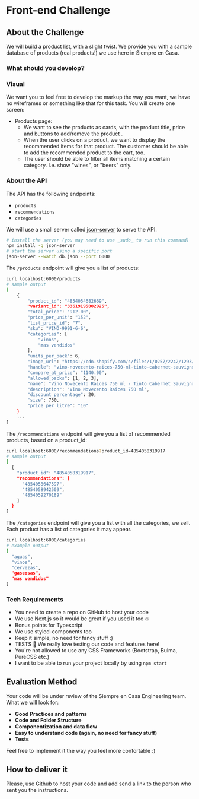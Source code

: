 # Front-end Challenge

## About the Challenge

We will build a product list, with a slight twist. We provide you with a sample database of products (real products!) we use here in Siempre en Casa.

### What should you develop?

### Visual

We want you to feel free to develop the markup the way you want, we have no wireframes or something like that for this task. You will create one screen:

- Products page:
  - We want to see the products as cards, with the product title, price and buttons to add/remove the product .
  - When the user clicks on a product, we want to display the recommended items for that product. The customer should be able to add the recommended product to the cart, too.
  - The user should be able to filter all items matching a certain category. I.e. show "wines", or "beers" only.

### About the API

The API has the following endpoints:

- `products`
- `recommendations`
- `categories`

We will use a small server called [json-server](https://github.com/typicode/json-server) to serve the API.

```bash
# install the server (you may need to use _sudo_ to run this command)
npm install -g json-server
# start the server using a specific port
json-server --watch db.json --port 6000
```

The `/products` endpoint will give you a list of products:

```bash
curl localhost:6000/products
# sample output
[
    {
        "product_id": "4854054682669",
        "variant_id": "33619195002925",
        "total_price": "912.00",
        "price_per_unit": "152",
        "list_price_id": "7",
        "sku": "VINO-9991-6-6",
        "categories": [
            "vinos",
            "mas vendidos"
        ],
        "units_per_pack": 6,
        "image_url": "https://cdn.shopify.com/s/files/1/0257/2242/1293/products/SEC-Vinos-Novecento-Raices-Cabernet.jpg?v=1585767255",
        "handle": "vino-novecento-raices-750-ml-tinto-cabernet-sauvignon",
        "compare_at_price": "1140.00",
        "allowed_packs": [1, 2, 3],
        "name": "Vino Novecento Raices 750 ml - Tinto Cabernet Sauvignon",
        "description": "Vino Novecento Raices 750 ml",
        "discount_percentage": 20,
        "size": 750,
        "price_per_litre": "10"
    }
    ...
]
```

The `/recommendations` endpoint will give you a list of recommended products, based on a product_id:

```bash
curl localhost:6000/recommendations?product_id=4854058319917
# sample output
[
  {
    "product_id": "4854058319917",
    "recommendations": [
      "4854058647597",
      "4854058942509",
      "4854059270189"
    ]
  }
]
```

The `/categories` endpoint will give you a list with all the categories, we sell. Each product has a list of categories it may appear.

```bash
curl localhost:6000/categories
# example output
[
  "aguas",
  "vinos",
  "cervezas",
  "gaseosas",
  "mas vendidos"
]
```

### Tech Requirements

- You need to create a repo on GitHub to host your code
- We use Next.js so it would be great if you used it too 🔥
- Bonus points for Typescript
- We use styled-components too
- Keep it simple, no need for fancy stuff :)
- TESTS 💛 We really love testing our code and features here!
- You're not allowed to use any CSS Frameworks (Bootstrap, Bulma, PureCSS etc.)
- I want to be able to run your project locally by using `npm start`

## Evaluation Method

Your code will be under review of the Siempre en Casa Engineering team. What we will look for:

- **Good Practices and patterns**
- **Code and Folder Structure**
- **Componentization and data flow**
- **Easy to understand code (again, no need for fancy stuff)**
- **Tests**

Feel free to implement it the way you feel more confortable :)

## How to deliver it

Please, use Github to host your code and add send a link to the person who sent you the instructions.
